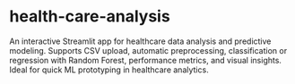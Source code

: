 # health-care-analysis
An interactive Streamlit app for healthcare data analysis and predictive modeling. Supports CSV upload, automatic preprocessing, classification or regression with Random Forest, performance metrics, and visual insights. Ideal for quick ML prototyping in healthcare analytics.

